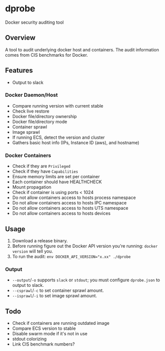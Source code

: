 # dprobe
Docker security auditing tool

## Overview
A tool to audit underlying docker host and containers. The audit information comes from CIS benchmarks for Docker.

## Features
- Output to slack

### Docker Daemon/Host
- Compare running version with current stable
- Check live restore
- Docker file/directory ownership
- Docker file/directory mode
- Container sprawl
- Image sprawl
- If running ECS, detect the version and cluster
- Gathers basic host info (IPs, Instance ID (aws), and hostname)

### Docker Containers
- Check if they are `Privileged`
- Check if they have `Capabilities`
- Ensure memory limits are set per container
- Each container should have HEALTHCHECK
- Mount propagation
- Check if container is using ports < 1024
- Do not allow containers access to hosts process namespace
- Do not allow containers access to hosts IPC namespace
- Do not allow containers access to hosts UTS namespace
- Do not allow containers access to hosts devices

## Usage
1. Download a release binary.
2. Before running figure out the Docker API version you're running: `docker version` will tell you.
3. To run the audit: `env DOCKER_API_VERSION="x.xx" ./dprobe`

### Output
- `--output`/`-o` supports `slack` or `stdout`; you must configure `dprobe.json` to output to slack.
- `--csprawl`/`-c` to set container sprawl amount.
- `--isprawl`/`-i` to set image sprawl amount.

## Todo
- Check if containers are running outdated image
- Compare ECS version to stable
- Disable swarm mode if it's not in use
- stdout colorizing
- Link CIS benchmark numbers?
